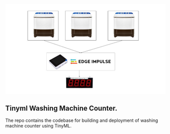 ![alt workflow](smart_washing_machine_tinyML.jpg)

## Tinyml Washing Machine Counter.
 The repo contains the codebase for building and deployment of washing machine counter using TinyML. 